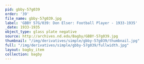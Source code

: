 ```yaml
---
pid: gbby-57g039
order: '39'
file_name: gbby-57g039.jpg
label: 'GBBY 57G/039: Don Elser: Football Player - 1933-1935'
_date: 1933-1935
object_type: glass plate negative
source: http://archives.nd.edu/Bagby/GBBY-57g039.jpg
thumbnail: "/img/derivatives/simple/gbby-57g039/thumbnail.jpg"
full: "/img/derivatives/simple/gbby-57g039/fullwidth.jpg"
layout: bagby_item
collection: bagby
---
```

